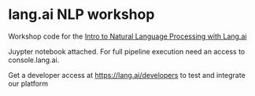 # lang.ai NLP workshop
Workshop code for the [Intro to Natural Language Processing with Lang.ai](https://www.meetup.com/es-ES/Artificial-Intelligence-Deep-Learning-Enthusiasts-Meetup/events/251019378/)

Juypter notebook attached. For full pipeline execution need an access to console.lang.ai.

Get a developer access at https://lang.ai/developers to test and integrate our platform

